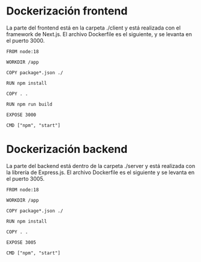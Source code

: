 # Dockerización frontend

La parte del frontend está en la carpeta ./client y está realizada con el framework de Next.js.
El archivo Dockerfile es el siguiente, y se levanta en el puerto 3000.

```
FROM node:18

WORKDIR /app

COPY package*.json ./

RUN npm install

COPY . .

RUN npm run build

EXPOSE 3000

CMD ["npm", "start"]

```

# Dockerización backend

La parte del backend está dentro de la carpeta ./server y está realizada con la librería de Express.js.
El archivo Dockerfile es el siguiente y se levanta en el puerto 3005.

```
FROM node:18

WORKDIR /app

COPY package*.json ./

RUN npm install

COPY . .

EXPOSE 3005

CMD ["npm", "start"]

```

